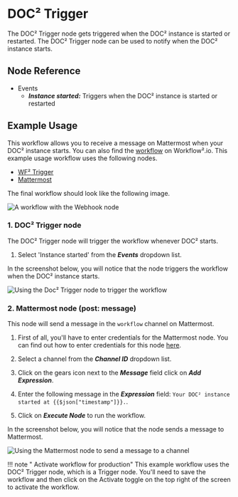 # DOC² Trigger

The DOC² Trigger node gets triggered when the DOC² instance is started or restarted. The DOC² Trigger node can be used to notify when the DOC² instance starts.

## Node Reference

- Events
    - ***Instance started:*** Triggers when the DOC² instance is started or restarted

## Example Usage

This workflow allows you to receive a message on Mattermost when your DOC² instance starts. You can also find the [workflow](https://WF².io/workflows/1058) on Workflow².io. This example usage workflow uses the following nodes.
- [WF² Trigger]()
- [Mattermost](/workflow/integrations/nodes/workflow-nodes-base.mattermost/)

The final workflow should look like the following image.

![A workflow with the Webhook node](/_images/integrations/core-nodes/WF²trigger/workflow.png)

### 1. DOC² Trigger node

The DOC² Trigger node will trigger the workflow whenever DOC² starts.

1. Select 'Instance started' from the ***Events*** dropdown list.

In the screenshot below, you will notice that the node triggers the workflow when the DOC² instance starts.

![Using the Doc² Trigger node to trigger the workflow](/_images/integrations/core-nodes/WF²trigger/WF²trigger_node.png)

### 2. Mattermost node (post: message)

This node will send a message in the `workflow` channel on Mattermost.

1. First of all, you'll have to enter credentials for the Mattermost node. You can find out how to enter credentials for this node [here](/workflow/integrations/credentials/mattermost/).
2. Select a channel from the ***Channel ID*** dropdown list.
3. Click on the gears icon next to the ***Message*** field click on ***Add Expression***.

4. Enter the following message in the ***Expression*** field: `Your DOC² instance started at {{$json["timestamp"]}}.`.
5. Click on ***Execute Node*** to run the workflow.

In the screenshot below, you will notice that the node sends a message to Mattermost.

![Using the Mattermost node to send a message to a channel](/_images/integrations/core-nodes/WF²trigger/mattermost_node.png)

!!! note " Activate workflow for production"
    This example workflow uses the DOC² Trigger node, which is a Trigger node. You'll need to save the workflow and then click on the Activate toggle on the top right of the screen to activate the workflow.

